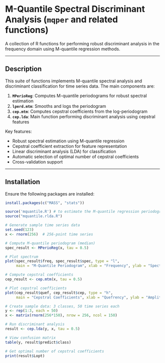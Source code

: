 # M-Quantile Spectral Discriminant Analysis (`mqper` and related functions)

A collection of R functions for performing robust discriminant analysis in the frequency domain using M-quantile regression methods.

---

## Description
This suite of functions implements M-quantile spectral analysis and discriminant classification for time series data. The main components are:

1. **`MPerioReg`**: Computes M-quantile periodograms for robust spectral estimation
2. **`lperd.mtm`**: Smooths and logs the periodogram
3. **`cep.mtm`**: Computes cepstral coefficients from the log-periodogram
4. **`cep.lda`**: Main function performing discriminant analysis using cepstral features

Key features:
- Robust spectral estimation using M-quantile regression
- Cepstral coefficient extraction for feature representation
- Linear discriminant analysis (LDA) for classification
- Automatic selection of optimal number of cepstral coefficients
- Cross-validation support

---

## Installation
Ensure the following packages are installed:
```R
install.packages(c("MASS", "stats"))

source('mquantile.R') # to estimate the M-quantile regression periodogram
source("mquantile.rlda.R")

# Generate sample time series data
set.seed(123)
x <- rnorm(256)  # 256-point time series

# Compute M-quantile periodogram (median)
spec_result <- MPerioReg(x, tau = 0.5)

# Plot spectrum
plot(spec_result$freq, spec_result$spec, type = "l", 
     main = "M-Quantile Periodogram", xlab = "Frequency", ylab = "Spectrum")

# Compute cepstral coefficients
cep_result <- cep.mtm(x, tau = 0.5)

# Plot cepstral coefficients
plot(cep_result$quef, cep_result$cep, type = "h",
     main = "Cepstral Coefficients", xlab = "Quefrency", ylab = "Amplitude")

# Create sample data: 3 classes, 50 time series each
y <- rep(1:3, each = 50)
x <- matrix(rnorm(256*150), nrow = 256, ncol = 150)

# Run discriminant analysis
result <- cep.lda(y, x, tau = 0.5)

# View confusion matrix
table(y, result$predict$class)

# Get optimal number of cepstral coefficients
print(result$Lopt)
